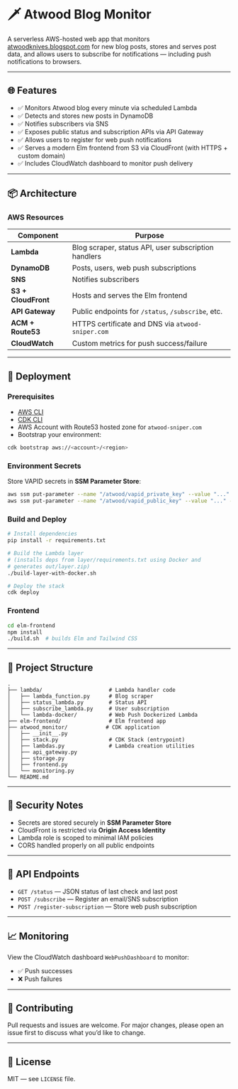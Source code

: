 # 🗡️ Atwood Blog Monitor

A serverless AWS-hosted web app that monitors [atwoodknives.blogspot.com](https://atwoodknives.blogspot.com/) for new blog posts, stores and serves post data, and allows users to subscribe for notifications — including push notifications to browsers.

---

## 🌐 Features

- ✅ Monitors Atwood blog every minute via scheduled Lambda
- ✅ Detects and stores new posts in DynamoDB
- ✅ Notifies subscribers via SNS
- ✅ Exposes public status and subscription APIs via API Gateway
- ✅ Allows users to register for web push notifications
- ✅ Serves a modern Elm frontend from S3 via CloudFront (with HTTPS + custom domain)
- ✅ Includes CloudWatch dashboard to monitor push delivery

---

## 📦 Architecture

### AWS Resources

| Component         | Purpose                                                  |
|------------------|----------------------------------------------------------|
| **Lambda**        | Blog scraper, status API, user subscription handlers     |
| **DynamoDB**      | Posts, users, web push subscriptions                     |
| **SNS**           | Notifies subscribers                                     |
| **S3 + CloudFront** | Hosts and serves the Elm frontend                       |
| **API Gateway**   | Public endpoints for `/status`, `/subscribe`, etc.      |
| **ACM + Route53** | HTTPS certificate and DNS via `atwood-sniper.com`       |
| **CloudWatch**    | Custom metrics for push success/failure                  |

---

## 🚀 Deployment

### Prerequisites

- [AWS CLI](https://docs.aws.amazon.com/cli/latest/userguide/install-cliv2.html)
- [CDK CLI](https://docs.aws.amazon.com/cdk/latest/guide/work-with-cdk-python.html)
- AWS Account with Route53 hosted zone for `atwood-sniper.com`
- Bootstrap your environment:

```sh
cdk bootstrap aws://<account>/<region>
```

### Environment Secrets

Store VAPID secrets in **SSM Parameter Store**:

```sh
aws ssm put-parameter --name "/atwood/vapid_private_key" --value "..." --type "SecureString"
aws ssm put-parameter --name "/atwood/vapid_public_key" --value "..." --type "String"
```

### Build and Deploy

```bash
# Install dependencies
pip install -r requirements.txt

# Build the Lambda layer
# (installs deps from layer/requirements.txt using Docker and
# generates out/layer.zip)
./build-layer-with-docker.sh

# Deploy the stack
cdk deploy
```

### Frontend

```bash
cd elm-frontend
npm install
./build.sh  # builds Elm and Tailwind CSS
```

---

## 📂 Project Structure

```
.
├── lambda/                     # Lambda handler code
│   ├── lambda_function.py      # Blog scraper
│   ├── status_lambda.py        # Status API
│   ├── subscribe_lambda.py     # User subscription
│   └── lambda-docker/          # Web Push Dockerized Lambda
├── elm-frontend/               # Elm frontend app
├── atwood_monitor/            # CDK application
│   ├── __init__.py
│   ├── stack.py                # CDK Stack (entrypoint)
│   ├── lambdas.py              # Lambda creation utilities
│   ├── api_gateway.py
│   ├── storage.py
│   ├── frontend.py
│   └── monitoring.py
└── README.md
```

---

## 🔐 Security Notes

- Secrets are stored securely in **SSM Parameter Store**
- CloudFront is restricted via **Origin Access Identity**
- Lambda role is scoped to minimal IAM policies
- CORS handled properly on all public endpoints

---

## 🧪 API Endpoints

- `GET /status` — JSON status of last check and last post
- `POST /subscribe` — Register an email/SNS subscription
- `POST /register-subscription` — Store web push subscription

---

## 📈 Monitoring

View the CloudWatch dashboard `WebPushDashboard` to monitor:

- ✅ Push successes
- ❌ Push failures

---

## 🤝 Contributing

Pull requests and issues are welcome. For major changes, please open an issue first to discuss what you’d like to change.

---

## 📄 License

MIT — see `LICENSE` file.
